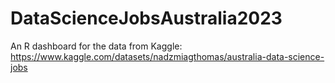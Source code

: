 # DataScienceJobsAustralia2023
An R dashboard for the data from Kaggle: https://www.kaggle.com/datasets/nadzmiagthomas/australia-data-science-jobs
